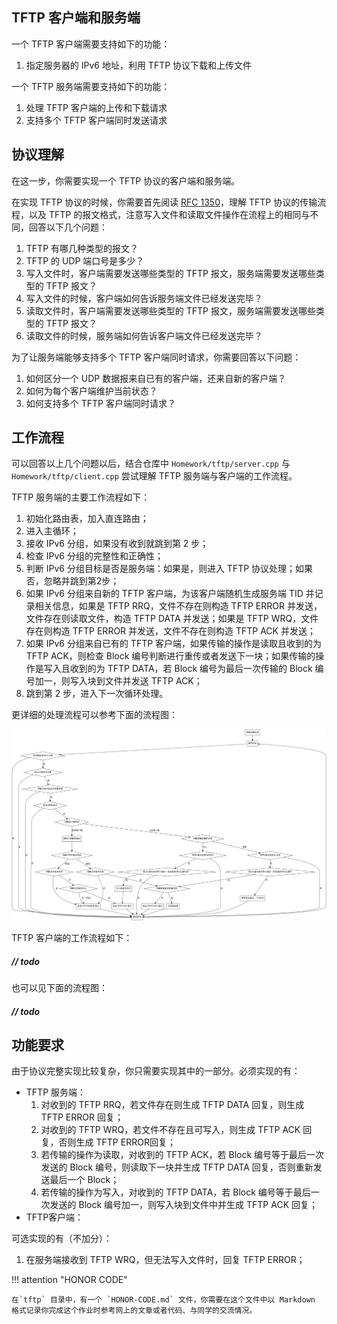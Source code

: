 ## TFTP 客户端和服务端

一个 TFTP 客户端需要支持如下的功能：

1. 指定服务器的 IPv6 地址，利用 TFTP 协议下载和上传文件

一个 TFTP 服务端需要支持如下的功能：

1. 处理 TFTP 客户端的上传和下载请求
2. 支持多个 TFTP 客户端同时发送请求

## 协议理解

在这一步，你需要实现一个 TFTP 协议的客户端和服务端。

在实现 TFTP 协议的时候，你需要首先阅读 [RFC 1350](https://www.rfc-editor.org/rfc/rfc1350)，理解 TFTP 协议的传输流程，以及 TFTP 的报文格式，注意写入文件和读取文件操作在流程上的相同与不同，回答以下几个问题：

1. TFTP 有哪几种类型的报文？
2. TFTP 的 UDP 端口号是多少？
3. 写入文件时，客户端需要发送哪些类型的 TFTP 报文，服务端需要发送哪些类型的 TFTP 报文？
4. 写入文件的时候，客户端如何告诉服务端文件已经发送完毕？
5. 读取文件时，客户端需要发送哪些类型的 TFTP 报文，服务端需要发送哪些类型的 TFTP 报文？
6. 读取文件的时候，服务端如何告诉客户端文件已经发送完毕？

为了让服务端能够支持多个 TFTP 客户端同时请求，你需要回答以下问题：

1. 如何区分一个 UDP 数据报来自已有的客户端，还来自新的客户端？
2. 如何为每个客户端维护当前状态？
3. 如何支持多个 TFTP 客户端同时请求？

## 工作流程

可以回答以上几个问题以后，结合仓库中  `Homework/tftp/server.cpp` 与  `Homework/tftp/client.cpp` 尝试理解 TFTP 服务端与客户端的工作流程。

TFTP 服务端的主要工作流程如下：

1. 初始化路由表，加入直连路由；
2. 进入主循环；
3. 接收 IPv6 分组，如果没有收到就跳到第 2 步；
4. 检查 IPv6 分组的完整性和正确性；
5. 判断 IPv6 分组目标是否是服务端：如果是，则进入 TFTP 协议处理；如果否，忽略并跳到第2步；
6. 如果 IPv6 分组来自新的 TFTP 客户端，为该客户端随机生成服务端 TID 并记录相关信息，如果是 TFTP RRQ，文件不存在则构造 TFTP ERROR 并发送，文件存在则读取文件，构造 TFTP DATA 并发送；如果是 TFTP WRQ，文件存在则构造 TFTP ERROR 并发送，文件不存在则构造 TFTP ACK 并发送；
7. 如果 IPv6 分组来自已有的 TFTP 客户端，如果传输的操作是读取且收到的为 TFTP ACK，则检查 Block 编号判断进行重传或者发送下一块；如果传输的操作是写入且收到的为 TFTP DATA，若 Block 编号为最后一次传输的 Block 编号加一，则写入块到文件并发送 TFTP ACK；
8. 跳到第 2 步，进入下一次循环处理。

更详细的处理流程可以参考下面的流程图：

![](img/flow_tftp_server.png)

TFTP 客户端的工作流程如下：

##### // todo

也可以见下面的流程图：

##### // todo

## 功能要求

由于协议完整实现比较复杂，你只需要实现其中的一部分。必须实现的有：

- TFTP 服务端：
  1. 对收到的 TFTP RRQ，若文件存在则生成 TFTP DATA 回复，则生成 TFTP ERROR 回复；
  2. 对收到的 TFTP WRQ，若文件不存在且可写入，则生成 TFTP ACK 回复，否则生成 TFTP ERROR回复；
  3. 若传输的操作为读取，对收到的 TFTP ACK，若 Block 编号等于最后一次发送的 Block 编号，则读取下一块并生成 TFTP DATA 回复，否则重新发送最后一个 Block；
  4. 若传输的操作为写入，对收到的 TFTP DATA，若 Block 编号等于最后一次发送的 Block 编号加一，则写入块到文件中并生成 TFTP ACK 回复；
- TFTP客户端：

可选实现的有（不加分）：

1. 在服务端接收到 TFTP WRQ，但无法写入文件时，回复 TFTP ERROR；

!!! attention "HONOR CODE"

    在`tftp` 目录中，有一个 `HONOR-CODE.md` 文件，你需要在这个文件中以 Markdown 格式记录你完成这个作业时参考网上的文章或者代码、与同学的交流情况。
